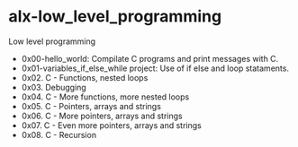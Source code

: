 # alx-low_level_programming
Low level programming
- 0x00-hello_world: Compilate C programs and print messages with C.
- 0x01-variables_if_else_while project: Use of if else and loop stataments.
- 0x02. C - Functions, nested loops
- 0x03. Debugging
- 0x04. C - More functions, more nested loops
- 0x05. C - Pointers, arrays and strings
- 0x06. C - More pointers, arrays and strings
- 0x07. C - Even more pointers, arrays and strings
- 0x08. C - Recursion
